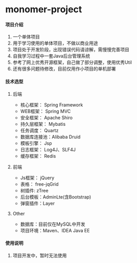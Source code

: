 # monomer-project


#### 项目介绍

1. 一个单体项目
2. 用于学习使用的单体项目，不做以商业用途
3. 项目处于开发阶段，出现错误代码请谅解，需慢慢完善项目
4. 自我学习过程中一套Java后台管理系统
5. 参考了网上优秀开源框架，自己做了部分调整，使用优秀Util
6. 还有很多问题待修改，目前仅用作小项目的单机部署

#### 技术选型
1. 后端

	
	- 核心框架：	Spring Framework
	- WEB框架：	    Spring MVC
	- 安全框架：	Apache Shiro
	- 持久层框架：	Mybatis
	- 任务调度：	Quartz
	- 数据库连接池：Alibaba Druid
	- 模板引擎：	Jsp
	- 日志框架：	Log4J、SLF4J
	- 缓存框架：    Redis

2. 前端

	- Js框架：	jQuery
	- 表格：	free-jqGrid
	- 树插件:	zTree
	- 后台模板：AdminLte(含Bootstrap)
	- 弹窗插件：Layer
	
3. Other
	
	- 数据库：目前仅在MySQL中开发
	- 项目环境：Maven、IDEA Java EE
	


#### 使用说明
1. 项目开发中，暂时无法使用
